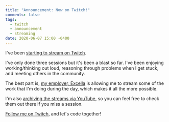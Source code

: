 ```yaml
---
title: "Announcement: Now on Twitch!"
comments: false
tags:
  - twitch
  - announcement
  - streaming
date: 2020-06-07 15:00 -0400
---
```

I've been [starting to stream on Twitch](https://twitch.tv/sjkilleen).

I've only done three sessions but it's been a blast so far. I've been enjoying working/thinking out loud, reasoning through problems when I get stuck, and meeting others in the community.

The best part is, [my employer, Excella](https://excella.com) is allowing me to stream some of the work that I'm doing during the day, which makes it all the more possible.

I'm also [archiving the streams via YouTube](https://youtube.com/SeanKilleen), so you can feel free to check them out there if you miss a session.

[Follow me on Twitch](https://twitch.tv/sjkilleen), and let's code together!
